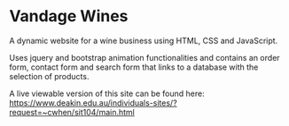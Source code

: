 # Vandage Wines
A dynamic website for a wine business using HTML, CSS and JavaScript.

Uses jquery and bootstrap animation functionalities and contains an order form, contact form and search form that links to a database with the selection of products.

A live viewable version of this site can be found here: 
https://www.deakin.edu.au/individuals-sites/?request=~cwhen/sit104/main.html
